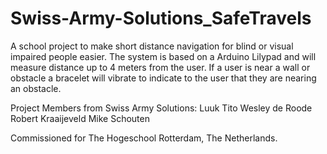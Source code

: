 # Swiss-Army-Solutions_SafeTravels
A school project to make short distance navigation for blind or visual impaired people easier. The system is based on a Arduino Lilypad and will measure distance up to 4 meters from the user. If a user is near a wall or obstacle a bracelet will vibrate to indicate to the user that they are nearing an obstacle.

Project Members from Swiss Army Solutions:
Luuk Tito
Wesley de Roode
Robert Kraaijeveld
Mike Schouten

Commissioned for The Hogeschool Rotterdam, The Netherlands.
